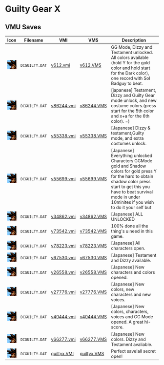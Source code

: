 # Guilty Gear X

## VMU Saves

| Icon | Filename | VMI | VMS | Description |
|------|----------|-----|-----|-------------|
| ![Guilty Gear X](../icons/DCGUILTY.DAT.GIF) | `DCGUILTY.DAT` | [v612.vmi](v612.vmi) | [v612.VMS](v612.VMS) | GG Mode, Dizzy and Testament unlocked. All colors available (hold Y for the gold color and hold start for the Dark color), one record with Sol Badguy to beat.  |
| ![Guilty Gear X](../icons/DCGUILTY.DAT.GIF) | `DCGUILTY.DAT` | [v86244.vmi](v86244.vmi) | [v86244.VMS](v86244.VMS) | [japanese] Testament, Dizzy and Guilty Gear mode unlock, and new costume colors.(press start for the 5th color and x+a for the 6th color). =)  |
| ![Guilty Gear X](../icons/DCGUILTY.DAT.GIF) | `DCGUILTY.DAT` | [v55338.vmi](v55338.vmi) | [v55338.VMS](v55338.VMS) | [Japanese] Dizzy & testament,Guilty mode, and extra costumes unlock.  |
| ![Guilty Gear X](../icons/DCGUILTY.DAT.GIF) | `DCGUILTY.DAT` | [v55699.vmi](v55699.vmi) | [v55699.VMS](v55699.VMS) | [Japanese]  Everything unlocked Characters GGMode gold and Shadow colors for gold press Y for the hard to obtain shadow color press start to get this you have to beat survival mode in under 10minites if you wish to do it your self but  |
| ![Guilty Gear X](../icons/DCGUILTY.DAT.GIF) | `DCGUILTY.DAT` | [v34862.vmi](v34862.vmi) | [v34862.VMS](v34862.VMS) | [Japanese] ALL UNLOCKED  |
| ![Guilty Gear X](../icons/DCGUILTY.DAT.GIF) | `DCGUILTY.DAT` | [v73542.vmi](v73542.vmi) | [v73542.VMS](v73542.VMS) | 100% done all the thing's u need in this game.  |
| ![Guilty Gear X](../icons/DCGUILTY.DAT.GIF) | `DCGUILTY.DAT` | [v78223.vmi](v78223.vmi) | [v78223.VMS](v78223.VMS) | [Japanese] All characters open.  |
| ![Guilty Gear X](../icons/DCGUILTY.DAT.GIF) | `DCGUILTY.DAT` | [v67530.vmi](v67530.vmi) | [v67530.VMS](v67530.VMS) | [Japanese] Testament and Dizzy available.  |
| ![Guilty Gear X](../icons/DCGUILTY.DAT.GIF) | `DCGUILTY.DAT` | [v26558.vmi](v26558.vmi) | [v26558.VMS](v26558.VMS) | [Japanese] New characters and colors opened.  |
| ![Guilty Gear X](../icons/DCGUILTY.DAT.GIF) | `DCGUILTY.DAT` | [v27776.vmi](v27776.vmi) | [v27776.VMS](v27776.VMS) | [Japanese] New colors, new characters and new voices.  |
| ![Guilty Gear X](../icons/DCGUILTY.DAT.GIF) | `DCGUILTY.DAT` | [v40444.vmi](v40444.vmi) | [v40444.VMS](v40444.VMS) | [Japanese] New colors, characters, voices and GG Mode opened. A great hi-score.  |
| ![Guilty Gear X](../icons/DCGUILTY.DAT.GIF) | `DCGUILTY.DAT` | [v66277.vmi](v66277.vmi) | [v66277.VMS](v66277.VMS) | [Japanese] New colors. Dizzy and Testament avaliable.  |
| ![Guilty Gear X](../icons/DCGUILTY.DAT.GIF) | `DCGUILTY.DAT` | [guiltyx.VMI](guiltyx.VMI) | [guiltyx.VMS](guiltyx.VMS) | Perfect save!all secret open! |
